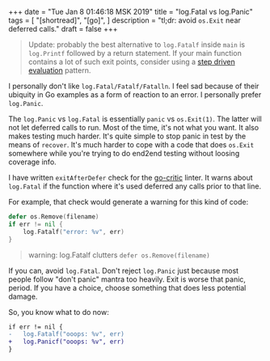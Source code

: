 +++
date = "Tue Jan  8 01:46:18 MSK 2019"
title = "log.Fatal vs log.Panic"
tags = [
    "[shortread]",
    "[go]",
]
description = "tl;dr: avoid `os.Exit` near deferred calls."
draft = false
+++

> Update: probably the best alternative to `log.Fatalf` inside `main` is `log.Printf` followed by a return statement. If your main function contains a lot of such exit points, consider using a [step driven evaluation](https://quasilyte.github.io/blog/post/step-pattern/) pattern.

I personally don't like `log.Fatal/Fatalf/Fatalln`. I feel sad because of their ubiquity in Go examples as a form of reaction to an error. I personally prefer `log.Panic`.

The `log.Panic` vs `log.Fatal` is essentially `panic` vs `os.Exit(1)`. The latter will not let deferred calls to run. Most of the time, it's not what you want. It also makes testing much harder. It's quite simple to stop panic in test by the means of `recover`. It's much harder to cope with a code that does `os.Exit` somewhere while you're trying to do end2end testing without loosing coverage info.

I have written `exitAfterDefer` check for the [go-critic](https://github.com/go-critic/go-critic) linter. It warns about `log.Fatal` if the function where it's used deferred any calls prior to that line.

For example, that check would generate a warning for this kind of code:

```go
defer os.Remove(filename)
if err != nil {
    log.Fatalf("error: %v", err)
}
```

> warning: log.Fatalf clutters `defer os.Remove(filename)`

If you can, avoid `log.Fatal`. Don't reject `log.Panic` just because most people follow "don't panic" mantra too heavily. Exit is worse that panic, period. If you have a choice, choose something that does less potential damage.

So, you know what to do now:

```diff
if err != nil {
-   log.Fatalf("ooops: %v", err)
+   log.Panicf("ooops: %v", err)
}
```